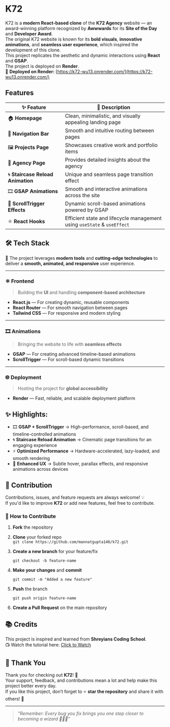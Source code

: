 # K72 

K72 is a **modern React-based clone** of the **K72 Agency** website — an award-winning platform recognized by **Awwwards** for its **Site of the Day** and **Developer Award**.  
The original K72 website is known for its **bold visuals**, **innovative animations**, and **seamless user experience**, which inspired the development of this clone.  
This project replicates the aesthetic and dynamic interactions using **React** and **GSAP**.  
The project is deployed on **Render**.  
🔹 **Deployed on Render:** [https://k72-wu13.onrender.com/](https://k72-wu13.onrender.com/)

## Features  

| ✨ Feature                     | 📝 Description |
|------------------------------|----------------------------------------------------------------|
| 🏠 **Homepage**             | Clean, minimalistic, and visually appealing landing page |
| 🧭 **Navigation Bar**      | Smooth and intuitive routing between pages |
| 🖼️ **Projects Page**      | Showcases creative work and portfolio items |
| 🏢 **Agency Page**        | Provides detailed insights about the agency |
| 🌀 **Staircase Reload Animation** | Unique and seamless page transition effect |
| 🎞️ **GSAP Animations**   | Smooth and interactive animations across the site |
| 🔄 **ScrollTrigger Effects** | Dynamic scroll-based animations powered by GSAP |
| ⚛️ **React Hooks**       | Efficient state and lifecycle management using `useState` & `useEffect` |


## 🛠️ Tech Stack  

🚀 The project leverages **modern tools** and **cutting-edge technologies** to deliver a **smooth, animated, and responsive** user experience.  

---

### ⚛️ Frontend  
> Building the **UI** and handling **component-based architecture**
- **React.js** — For creating dynamic, reusable components  
- **React Router** — For smooth navigation between pages  
- **Tailwind CSS** — For responsive and modern styling  

---

### 🎞️ Animations  
> Bringing the website to life with **seamless effects**
- **GSAP** — For creating advanced timeline-based animations  
- **ScrollTrigger** — For scroll-based dynamic transitions  

---

### 🌐 Deployment  
> Hosting the project for **global accessibility**
- **Render** — Fast, reliable, and scalable deployment platform  


## ✨ Highlights:
- 🎞️ **GSAP + ScrollTrigger** → High-performance, scroll-based, and timeline-controlled animations  
- 🌀 **Staircase Reload Animation** → Cinematic page transitions for an engaging experience  
- ⚡ **Optimized Performance** → Hardware-accelerated, lazy-loaded, and smooth rendering  
- 🎯 **Enhanced UX** → Subtle hover, parallax effects, and responsive animations across devices  

## 🤝 Contribution  

Contributions, issues, and feature requests are always welcome! 💡  
If you'd like to improve **K72** or add new features, feel free to contribute.  

### 🔹 How to Contribute  

1. **Fork** the repository  
2. **Clone** your forked repo  
   ```git clone https://github.com/mannatgupta146/k72.git```

3. **Create a new branch** for your feature/fix

   ```git checkout -b feature-name```

4. **Make your changes** and **commit**

   ```git commit -m "Added a new feature"```

5. **Push** the branch

   ```git push origin feature-name ```

6. **Create a Pull Request** on the main repository

## 📚 Credits  

This project is inspired and learned from **Shreyians Coding School**.  
📺 Watch the tutorial here: [Click to Watch](https://youtu.be/NjqjakgPL84?si=HUTrxfPcALTXByqs)  


## 🙌 Thank You  

Thank you for checking out **K72**! 💙  
Your support, feedback, and contributions mean a lot and help make this project better every day.  
If you like this project, don’t forget to ⭐ **star the repository** and share it with others! 🚀

---

> _"Remember: Every bug you fix brings you one step closer to becoming a wizard 🧙‍♂️✨"_